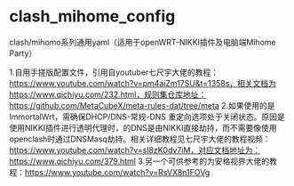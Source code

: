 # clash_mihome_config
clash/mihomo系列通用yaml（适用于openWRT-NIKKI插件及电脑端Mihome Party）

1.自用手搓版配置文件，引用自youtuber七尺宇大佬的教程：https://www.youtube.com/watch?v=pm4aiZm17SU&t=1358s，相关文档为https://www.qichiyu.com/232.html，规则集仓库地址：https://github.com/MetaCubeX/meta-rules-dat/tree/meta
2.如果使用的是ImmortalWrt，需确保DHCP/DNS-常规-DNS 重定向选项处于关闭状态。原因是使用NIKKI插件进行透明代理时，的DNS是由NIKKI直接劫持，而不需要像使用openclash时通过DNSMasq劫持。相关详细教程见七尺宇大佬的教程视频：https://www.youtube.com/watch?v=sl8zK0dv7iM，对应文档地址为：https://www.qichiyu.com/379.html
3.另一个可供参考的为安格视界大佬的教程：https://www.youtube.com/watch?v=RsVX8n1FOVg
